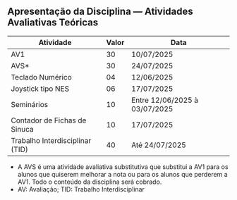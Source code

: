 ## Apresentação da Disciplina — Atividades Avaliativas Teóricas

<div class="regular">

<!-- _class: centered -->

| Atividade                           | Valor | Data                          |
| ----------------------------------- | ----- | ----------------------------- |
| AV1                                 | 30    | 10/07/2025                    |
| AVS*                                | 30    | 24/07/2025                    |
| Teclado Numérico                    | 04    | 12/06/2025                    |
| Joystick tipo NES                   | 06    | 17/07/2025                    |
| Seminários                          | 10    | Entre 12/06/2025 à 03/07/2025 |
| Contador de Fichas de Sinuca        | 10    | 17/07/2025                    |
| Trabalho Interdisciplinar (TID)     | 40    | Até 24/07/2025                |

- A AVS é uma atividade avaliativa substitutiva que substitui a AV1 para os alunos que quiserem melhorar a nota ou para os alunos que perderem a AV1. Todo o conteúdo da disciplina será cobrado.
- AV: Avaliação; TID: Trabalho Interdisciplinar

</div>
